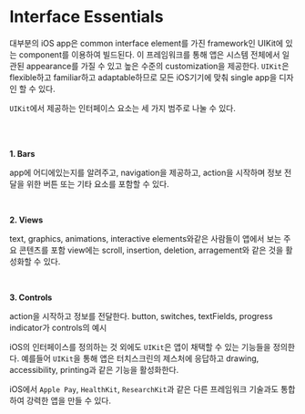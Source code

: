# Interface Essentials

대부분의 iOS app은 common interface element를 가진 framework인 UIKit에 있는 component를 이용하여 빌드된다. 이 프레임워크를 통해 앱은 시스템 전체에서 일관된 appearance를 가질 수 있고 높은 수준의 customization을 제공한다.
```UIKit```은 flexible하고 familiar하고 adaptable하므로 모든 iOS기기에 맞춰 single app을 디자인 할 수 있다.

```UIKit```에서 제공하는 인터페이스 요소는 세 가지 범주로 나눌 수 있다.

<br/>
<br/>

**1. Bars**

app에 어디에있는지를 알려주고, navigation을 제공하고, action을 시작하며 정보 전달을 위한 버튼 또는 기타 요소를 포함할 수 있다.

<br/>

**2. Views**

text, graphics, animations, interactive elements와같은 사람들이 앱에서 보는 주요 콘텐츠를 포함
view에는 scroll, insertion, deletion, arragement와 같은 것을 활성화할 수 있다.

<br/>

**3. Controls**

action을 시작하고 정보를 전달한다.
button, switches, textFields, progress indicator가 controls의 예시

iOS의 인터페이스를 정의하는 것 외에도 ```UIKit```은 앱이 채택할 수 있는 기능들을 정의한다.
예를들어 ```UIKit```을 통해 앱은 터치스크린의 제스처에 응답하고 drawing, accessibility, printing과 같은 기능을 활성화한다.

iOS에서 ```Apple Pay```, ```HealthKit```, ```ResearchKit```과 같은 다른 프레임워크 기술과도 통합하여 강력한 앱을 만들 수 있다.